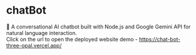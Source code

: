 # chatBot
🤖 A conversational AI chatbot built with Node.js and Google Gemini API for natural language interaction.<br>
Click on the url to open the deployed website demo - <a href=" https://chat-bot-three-opal.vercel.app/"  target="_blank">https://chat-bot-three-opal.vercel.app/</a>
